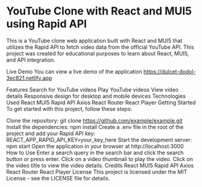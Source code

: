 # YouTube Clone with React and MUI5 using Rapid API

This is a YouTube clone web application built with React and MUI5 that utilizes the Rapid API to fetch video data from the official YouTube API. This project was created for educational purposes to learn about React, MUI5, and API integration.

Live Demo
You can view a live demo of the application https://dulcet-dodol-3ec821.netlify.app

Features
Search for YouTube videos
Play YouTube videos
View video details
Responsive design for desktop and mobile devices
Technologies Used
React
MUI5
Rapid API
Axios
React Router
React Player
Getting Started
To get started with this project, follow these steps:

Clone the repository: git clone https://github.com/example/example.git
Install the dependencies: npm install
Create a .env file in the root of the project and add your Rapid API key: REACT_APP_RAPID_API_KEY=your_key_here
Start the development server: npm start
Open the application in your browser at http://localhost:3000
How to Use
Enter a search query in the search bar and click the search button or press enter.
Click on a video thumbnail to play the video.
Click on the video title to view the video details.
Credits
React
MUI5
Rapid API
Axios
React Router
React Player
License
This project is licensed under the MIT License - see the LICENSE file for details.
